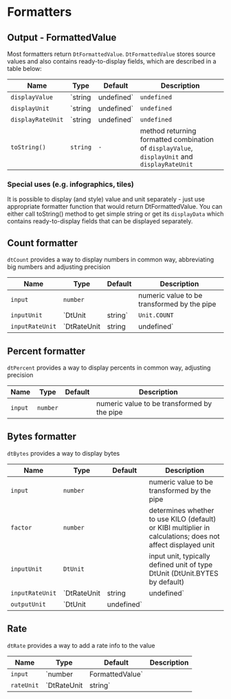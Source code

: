 # Formatters

## Output - FormattedValue

Most formatters return `DtFormattedValue`.
`DtFormattedValue` stores source values and also contains ready-to-display fields, which are described in a table below:

| Name | Type | Default | Description |
| --- | --- | --- | --- |
| `displayValue` | `string | undefined` | `undefined` | value to be displayed |
| `displayUnit` | `string | undefined` | `undefined` | unit representation to be displayed |
| `displayRateUnit` | `string | undefined` | `undefined` | rate unit representation to be displayed |
| `toString()` | `string` | `-` | method returning formatted combination of `displayValue`, `displayUnit` and `displayRateUnit`  |

### Special uses (e.g. infographics, tiles)
It is possible to display (and style) value and unit separately - just use appropriate formatter function that would return DtFormattedValue.
You can either call toString() method to get simple string or get its `displayData` which contains ready-to-display fields that can be displayed separately.  

## Count formatter

`dtCount` provides a way to display numbers in common way, abbreviating big numbers and adjusting precision

| Name | Type | Default | Description |
| --- | --- | --- | --- |
| `input` | `number` | | numeric value to be transformed by the pipe |
| `inputUnit` | `DtUnit | string` | `Unit.COUNT` | input unit, if not default - displayed together with the formatted value; does not yet support plurals and internationalization |
| `inputRateUnit` | `DtRateUnit | string | undefined` | `undefined` | additional information about possible rate unit; does not cause rate to be displayed, value is used only as a reference in case an additional rate pipe is used |

<docs-source-example example="CountPipeExample"></docs-source-example>


## Percent formatter

`dtPercent` provides a way to display percents in common way, adjusting precision

| Name | Type | Default | Description |
| --- | --- | --- | --- |
| `input` | `number` | | numeric value to be transformed by the pipe |

<docs-source-example example="PercentPipeExample"></docs-source-example>

## Bytes formatter

`dtBytes` provides a way to display bytes 

| Name | Type | Default | Description |
| --- | --- | --- | --- |
| `input` | `number` | | numeric value to be transformed by the pipe |
| `factor` | `number` | | determines whether to use KILO (default) or KIBI multiplier in calculations; does not affect displayed unit |
| `inputUnit` | `DtUnit` | | input unit, typically defined unit of type DtUnit (DtUnit.BYTES by default) |
| `inputRateUnit` | `DtRateUnit | string | undefined` | | additional information about possible rate unit (optional); value is used only as a reference in case an additional rate pipe is used |
| `outputUnit` | `DtUnit | undefined` | | desired output unit, if undefined a reasonable unit is chosen automatically |

<docs-source-example example="BytesPipeExample"></docs-source-example>

## Rate 

`dtRate` provides a way to add a rate info to the value

| Name | Type | Default | Description |
| --- | --- | --- | --- |
| `input` | `number | FormattedValue` | | numeric value to be transformed by the pipe |
| `rateUnit` | `DtRateUnit | string` | | rate unit |

<docs-source-example example="RatePipeExample"></docs-source-example>
